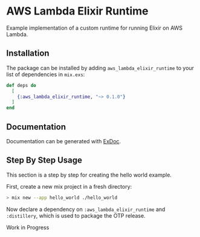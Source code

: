 # AWS Lambda Elixir Runtime

Example implementation of a custom runtime for running Elixir on AWS Lambda.

## Installation

The package can be installed by adding `aws_lambda_elixir_runtime` to your list
of dependencies in `mix.exs`:

```elixir
def deps do
  [
    {:aws_lambda_elixir_runtime, "~> 0.1.0"}
  ]
end
```

## Documentation

Documentation can be generated with
[ExDoc](https://github.com/elixir-lang/ex_doc).

## Step By Step Usage

This section is a step by step for creating the hello world example.

First, create a new mix project in a fresh directory:

```sh
> mix new --app hello_world ./hello_world
```

Now declare a dependency on `:aws_lambda_elixir_runtime` and
`:distillery`, which is used to package the OTP release.

Work in Progress
